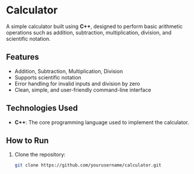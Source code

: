 # Calculator

A simple calculator built using **C++**, designed to perform basic arithmetic operations such as addition, subtraction, multiplication, division, and scientific notation.

## Features
- Addition, Subtraction, Multiplication, Division
- Supports scientific notation
- Error handling for invalid inputs and division by zero
- Clean, simple, and user-friendly command-line interface

## Technologies Used
- **C++**: The core programming language used to implement the calculator.

## How to Run
1. Clone the repository:
   ```bash
   git clone https://github.com/yourusername/calculator.git
